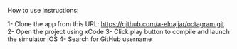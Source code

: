 How to use Instructions:

1- Clone the app from this URL: https://github.com/a-elnajjar/octagram.git
2- Open the project using xCode 
3- Click play button to compile and launch the simulator iOS 
4- Search for GitHub username  

